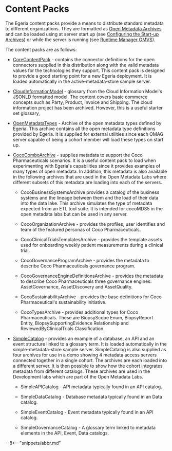 <!-- SPDX-License-Identifier: CC-BY-4.0 -->
<!-- Copyright Contributors to the Egeria project. -->

# Content Packs

The Egeria content packs provide a means to distribute standard metadata to different organizations. They are formatted as [Open Metadata Archives](/concepts/open-metadata-archive) and can be loaded using at server start up (see [Configuring the Start-up Archives](/guides/admin/servers/by-server-type/configuring-a-metadata-access-store)) or while the server is running (see [Runtime Manager OMVS](/services/omvs/runtime-manager/overview)).

The content packs are as follows:

* [CoreContentPack](/content-packs/core-content-pack/overview) - contains the connector definitions for the open connectors supplied in this distribution along with the valid metadata values for the technologies they support. This content pack is designed to provide a good starting point for a new Egeria deployment. It is loaded automatically in the active-metadata-store sample server.

* [CloudInformationModel](/content-packs/cim-content-pack/overview) - glossary from the Cloud Information Model's JSONLD formatted model. The content covers basic commerce concepts such as Party, Product, Invoice and Shipping. The cloud information project has been archived. However, this is a useful starter set glossary,

* [OpenMetadataTypes](/content-packs/types-content-pack/overview) - Archive of the open metadata types defined by Egeria. This archive contains all the open metadata type definitions provided by Egeria. It is supplied for external utilities since each OMAG server capable of being a cohort member will load these types on start up.

* [CocoComboArchive](/content-packs/coco-content-pack/overview) - supplies metadata to support the Coco Pharmaceuticals scenarios. It is a useful content pack to load when experimenting with Egeria's capabilities since it provides examples of many types of open metadata. In addition, this metadata is also available in the following archives that are used in the Open Metadata Labs where different subsets of this metadata are loading into each of the servers.

   *  CocoBusinessSystemsArchive provides a catalog of the business systems and the lineage between them and the load of their data into the data lake. This archive simulates the type of metadata expected from an ETL tool suite. It is intended for cocoMDS5 in the open metadata labs but can be used in any server.

   *  CocoOrganizationArchive - provides the profiles, user identifies and team of the featured personas of Coco Pharmaceuticals.

   *  CocoClinicalTrialsTemplatesArchive - provides the template assets used for onboarding weekly patient measurements during a clinical trial.

   *  CocoGovernanceProgramArchive - provides the metadata to describe Coco Pharmaceuticals governance program.

   *  CocoGovernanceEngineDefinitionsArchive - provides the metadata to describe Coco Pharmaceuticals three governance engines: AssetGovernance, AssetDiscovery and AssetQuality.

   *  CocoSustainabilityArchive - provides the base definitions for Coco Pharmaceutical's sustainability initiative.

   *  CocoTypesArchive - provides additional types for Coco Pharmaceuticals. These are BiopsyScope Enum, BiopsyReport Entity, BiopsySupportingEvidence Relationship and ReviewedByClinicalTrials Classification.

* [SimpleCatalog](/content-packs/simple-content-pack/overview) - provides an example of a database, an API and an event structure linked to a glossary term. It is loaded automatically in the simple-metadata-store sample server. SimpleCatalog is also supplied as four archives for use in a demo showing 4 metadata access servers connected together in a single cohort. The archives are each loaded into a different server. It is then possible to show how the cohort integrates metadata from different catalogs. These archives are used in the Development labs which are part of the Open Metadata Labs.

   *  SimpleAPICatalog - API metadata typically found in an API catalog.

   *  SimpleDataCatalog - Database metadata typically found in an Data catalog.

   *  SimpleEventCatalog - Event metadata typically found in an API catalog.

   *  SimpleGovernanceCatalog - A glossary term linked to metadata elements in the API, Event, Data catalogs.


--8<-- "snippets/abbr.md"